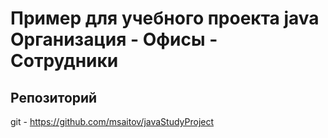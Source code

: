 Пример для учебного проекта java
Организация - Офисы - Сотрудники
======================
Репозиторий
-
git - https://github.com/msaitov/javaStudyProject
